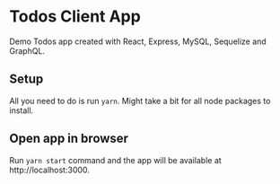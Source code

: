 # Todos Client App
Demo Todos app created with React, Express, MySQL, Sequelize and GraphQL.

## Setup
All you need to do is run `yarn`. Might take a bit for all node packages to install.

## Open app in browser
Run `yarn start` command and the app will be available at http://localhost:3000.